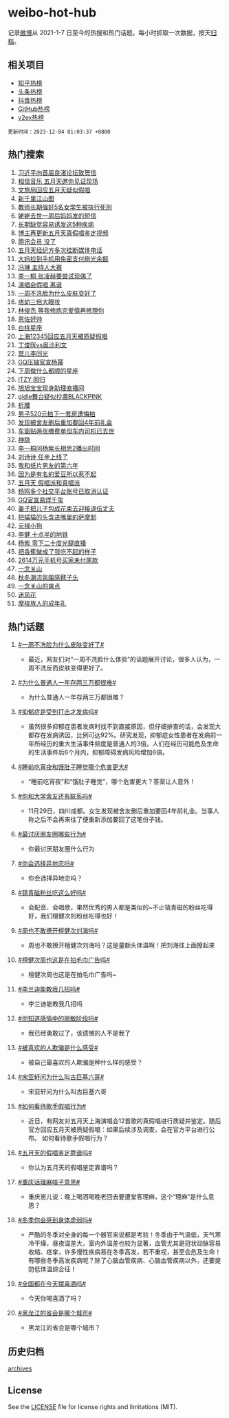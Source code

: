 # weibo-hot-hub

记录[微博](https://www.weibo.com)从 2021-1-7 日至今的热搜和热门话题。每小时抓取一次数据，按天[归档](archives)。

## 相关项目

- [知乎热榜](https://github.com/lonnyzhang423/zhihu-hot-hub)
- [头条热榜](https://github.com/lonnyzhang423/toutiao-hot-hub)
- [抖音热榜](https://github.com/lonnyzhang423/douyin-hot-hub)
- [GitHub热榜](https://github.com/lonnyzhang423/github-hot-hub)
- [v2ex热榜](https://github.com/lonnyzhang423/v2ex-hot-hub)


`更新时间：2023-12-04 01:03:37 +0800`

## 热门搜索

1. [习近平向首届良渚论坛致贺信](https://m.weibo.cn/search?containerid=100103type%3D1%26t%3D10%26q%3D%23%E4%B9%A0%E8%BF%91%E5%B9%B3%E5%90%91%E9%A6%96%E5%B1%8A%E8%89%AF%E6%B8%9A%E8%AE%BA%E5%9D%9B%E8%87%B4%E8%B4%BA%E4%BF%A1%23&stream_entry_id=51&isnewpage=1&extparam=seat%3D1%26filter_type%3Drealtimehot%26cate%3D10103%26stream_entry_id%3D51%26dgr%3D0%26q%3D%2523%25E4%25B9%25A0%25E8%25BF%2591%25E5%25B9%25B3%25E5%2590%2591%25E9%25A6%2596%25E5%25B1%258A%25E8%2589%25AF%25E6%25B8%259A%25E8%25AE%25BA%25E5%259D%259B%25E8%2587%25B4%25E8%25B4%25BA%25E4%25BF%25A1%2523%26c_type%3D51%26pos%3D0%26display_time%3D1701623016%26pre_seqid%3D170162301625601614565)
1. [相信音乐 五月天邀你见证现场](https://m.weibo.cn/search?containerid=100103type%3D1%26t%3D10%26q%3D%E7%9B%B8%E4%BF%A1%E9%9F%B3%E4%B9%90+%E4%BA%94%E6%9C%88%E5%A4%A9%E9%82%80%E4%BD%A0%E8%A7%81%E8%AF%81%E7%8E%B0%E5%9C%BA&stream_entry_id=31&isnewpage=1&extparam=seat%3D1%26lcate%3D5001%26realpos%3D1%26stream_entry_id%3D31%26dgr%3D0%26pos%3D0%26band_rank%3D1%26cate%3D5001%26filter_type%3Drealtimehot%26q%3D%25E7%259B%25B8%25E4%25BF%25A1%25E9%259F%25B3%25E4%25B9%2590%2520%25E4%25BA%2594%25E6%259C%2588%25E5%25A4%25A9%25E9%2582%2580%25E4%25BD%25A0%25E8%25A7%2581%25E8%25AF%2581%25E7%258E%25B0%25E5%259C%25BA%26flag%3D1%26c_type%3D31%26display_time%3D1701623016%26pre_seqid%3D170162301625601614565)
1. [文旅局回应五月天疑似假唱](https://m.weibo.cn/search?containerid=100103type%3D1%26t%3D10%26q%3D%23%E6%96%87%E6%97%85%E5%B1%80%E5%9B%9E%E5%BA%94%E4%BA%94%E6%9C%88%E5%A4%A9%E7%96%91%E4%BC%BC%E5%81%87%E5%94%B1%23&stream_entry_id=31&isnewpage=1&extparam=seat%3D1%26lcate%3D5001%26realpos%3D2%26stream_entry_id%3D31%26dgr%3D0%26pos%3D1%26band_rank%3D2%26cate%3D5001%26filter_type%3Drealtimehot%26q%3D%2523%25E6%2596%2587%25E6%2597%2585%25E5%25B1%2580%25E5%259B%259E%25E5%25BA%2594%25E4%25BA%2594%25E6%259C%2588%25E5%25A4%25A9%25E7%2596%2591%25E4%25BC%25BC%25E5%2581%2587%25E5%2594%25B1%2523%26flag%3D2%26c_type%3D31%26display_time%3D1701623016%26pre_seqid%3D170162301625601614565)
1. [新千里江山图](https://m.weibo.cn/search?containerid=100103type%3D1%26t%3D10%26q%3D%23%E6%96%B0%E5%8D%83%E9%87%8C%E6%B1%9F%E5%B1%B1%E5%9B%BE%23&stream_entry_id=31&isnewpage=1&extparam=seat%3D1%26lcate%3D5001%26realpos%3D3%26stream_entry_id%3D31%26dgr%3D0%26pos%3D2%26band_rank%3D3%26cate%3D5001%26filter_type%3Drealtimehot%26q%3D%2523%25E6%2596%25B0%25E5%258D%2583%25E9%2587%258C%25E6%25B1%259F%25E5%25B1%25B1%25E5%259B%25BE%2523%26flag%3D0%26c_type%3D31%26display_time%3D1701623016%26pre_seqid%3D170162301625601614565)
1. [教师长期强奸5名女学生被执行死刑](https://m.weibo.cn/search?containerid=100103type%3D1%26t%3D10%26q%3D%23%E6%95%99%E5%B8%88%E9%95%BF%E6%9C%9F%E5%BC%BA%E5%A5%B85%E5%90%8D%E5%A5%B3%E5%AD%A6%E7%94%9F%E8%A2%AB%E6%89%A7%E8%A1%8C%E6%AD%BB%E5%88%91%23&stream_entry_id=31&isnewpage=1&extparam=seat%3D1%26lcate%3D5001%26realpos%3D4%26stream_entry_id%3D31%26dgr%3D0%26pos%3D3%26band_rank%3D4%26cate%3D5001%26filter_type%3Drealtimehot%26q%3D%2523%25E6%2595%2599%25E5%25B8%2588%25E9%2595%25BF%25E6%259C%259F%25E5%25BC%25BA%25E5%25A5%25B85%25E5%2590%258D%25E5%25A5%25B3%25E5%25AD%25A6%25E7%2594%259F%25E8%25A2%25AB%25E6%2589%25A7%25E8%25A1%258C%25E6%25AD%25BB%25E5%2588%2591%2523%26flag%3D1%26c_type%3D31%26display_time%3D1701623016%26pre_seqid%3D170162301625601614565)
1. [姥姥去世一周后妈妈发的短信](https://m.weibo.cn/search?containerid=100103type%3D1%26t%3D10%26q%3D%E5%A7%A5%E5%A7%A5%E5%8E%BB%E4%B8%96%E4%B8%80%E5%91%A8%E5%90%8E%E5%A6%88%E5%A6%88%E5%8F%91%E7%9A%84%E7%9F%AD%E4%BF%A1&stream_entry_id=31&isnewpage=1&extparam=seat%3D1%26lcate%3D5001%26realpos%3D5%26stream_entry_id%3D31%26dgr%3D0%26pos%3D4%26band_rank%3D5%26cate%3D5001%26filter_type%3Drealtimehot%26q%3D%25E5%25A7%25A5%25E5%25A7%25A5%25E5%258E%25BB%25E4%25B8%2596%25E4%25B8%2580%25E5%2591%25A8%25E5%2590%258E%25E5%25A6%2588%25E5%25A6%2588%25E5%258F%2591%25E7%259A%2584%25E7%259F%25AD%25E4%25BF%25A1%26flag%3D1%26c_type%3D31%26display_time%3D1701623016%26pre_seqid%3D170162301625601614565)
1. [长期缺觉容易诱发这5种疾病](https://m.weibo.cn/search?containerid=100103type%3D1%26t%3D10%26q%3D%23%E9%95%BF%E6%9C%9F%E7%BC%BA%E8%A7%89%E5%AE%B9%E6%98%93%E8%AF%B1%E5%8F%91%E8%BF%995%E7%A7%8D%E7%96%BE%E7%97%85%23&stream_entry_id=31&isnewpage=1&extparam=seat%3D1%26lcate%3D5001%26realpos%3D6%26stream_entry_id%3D31%26dgr%3D0%26pos%3D5%26band_rank%3D6%26cate%3D5001%26filter_type%3Drealtimehot%26q%3D%2523%25E9%2595%25BF%25E6%259C%259F%25E7%25BC%25BA%25E8%25A7%2589%25E5%25AE%25B9%25E6%2598%2593%25E8%25AF%25B1%25E5%258F%2591%25E8%25BF%25995%25E7%25A7%258D%25E7%2596%25BE%25E7%2597%2585%2523%26flag%3D1%26c_type%3D31%26display_time%3D1701623016%26pre_seqid%3D170162301625601614565)
1. [博主再更新五月天真假唱鉴定视频](https://m.weibo.cn/search?containerid=100103type%3D1%26t%3D10%26q%3D%23%E5%8D%9A%E4%B8%BB%E5%86%8D%E6%9B%B4%E6%96%B0%E4%BA%94%E6%9C%88%E5%A4%A9%E7%9C%9F%E5%81%87%E5%94%B1%E9%89%B4%E5%AE%9A%E8%A7%86%E9%A2%91%23&stream_entry_id=31&isnewpage=1&extparam=seat%3D1%26lcate%3D5001%26realpos%3D7%26stream_entry_id%3D31%26dgr%3D0%26pos%3D6%26band_rank%3D7%26cate%3D5001%26filter_type%3Drealtimehot%26q%3D%2523%25E5%258D%259A%25E4%25B8%25BB%25E5%2586%258D%25E6%259B%25B4%25E6%2596%25B0%25E4%25BA%2594%25E6%259C%2588%25E5%25A4%25A9%25E7%259C%259F%25E5%2581%2587%25E5%2594%25B1%25E9%2589%25B4%25E5%25AE%259A%25E8%25A7%2586%25E9%25A2%2591%2523%26flag%3D2%26c_type%3D31%26display_time%3D1701623016%26pre_seqid%3D170162301625601614565)
1. [腾讯会员 没了](https://m.weibo.cn/search?containerid=100103type%3D1%26t%3D10%26q%3D%E8%85%BE%E8%AE%AF%E4%BC%9A%E5%91%98+%E6%B2%A1%E4%BA%86&stream_entry_id=31&isnewpage=1&extparam=seat%3D1%26lcate%3D5001%26realpos%3D8%26stream_entry_id%3D31%26dgr%3D0%26pos%3D7%26band_rank%3D8%26cate%3D5001%26filter_type%3Drealtimehot%26q%3D%25E8%2585%25BE%25E8%25AE%25AF%25E4%25BC%259A%25E5%2591%2598%2520%25E6%25B2%25A1%25E4%25BA%2586%26flag%3D2%26c_type%3D31%26display_time%3D1701623016%26pre_seqid%3D170162301625601614565)
1. [五月天经纪方多次挂断媒体电话](https://m.weibo.cn/search?containerid=100103type%3D1%26t%3D10%26q%3D%23%E4%BA%94%E6%9C%88%E5%A4%A9%E7%BB%8F%E7%BA%AA%E6%96%B9%E5%A4%9A%E6%AC%A1%E6%8C%82%E6%96%AD%E5%AA%92%E4%BD%93%E7%94%B5%E8%AF%9D%23&stream_entry_id=31&isnewpage=1&extparam=seat%3D1%26lcate%3D5001%26realpos%3D9%26stream_entry_id%3D31%26dgr%3D0%26pos%3D8%26band_rank%3D9%26cate%3D5001%26filter_type%3Drealtimehot%26q%3D%2523%25E4%25BA%2594%25E6%259C%2588%25E5%25A4%25A9%25E7%25BB%258F%25E7%25BA%25AA%25E6%2596%25B9%25E5%25A4%259A%25E6%25AC%25A1%25E6%258C%2582%25E6%2596%25AD%25E5%25AA%2592%25E4%25BD%2593%25E7%2594%25B5%25E8%25AF%259D%2523%26flag%3D0%26c_type%3D31%26display_time%3D1701623016%26pre_seqid%3D170162301625601614565)
1. [大妈捡到手机用免密支付刷光余额](https://m.weibo.cn/search?containerid=100103type%3D1%26t%3D10%26q%3D%23%E5%A4%A7%E5%A6%88%E6%8D%A1%E5%88%B0%E6%89%8B%E6%9C%BA%E7%94%A8%E5%85%8D%E5%AF%86%E6%94%AF%E4%BB%98%E5%88%B7%E5%85%89%E4%BD%99%E9%A2%9D%23&stream_entry_id=31&isnewpage=1&extparam=seat%3D1%26lcate%3D5001%26realpos%3D10%26stream_entry_id%3D31%26dgr%3D0%26pos%3D9%26band_rank%3D10%26cate%3D5001%26filter_type%3Drealtimehot%26q%3D%2523%25E5%25A4%25A7%25E5%25A6%2588%25E6%258D%25A1%25E5%2588%25B0%25E6%2589%258B%25E6%259C%25BA%25E7%2594%25A8%25E5%2585%258D%25E5%25AF%2586%25E6%2594%25AF%25E4%25BB%2598%25E5%2588%25B7%25E5%2585%2589%25E4%25BD%2599%25E9%25A2%259D%2523%26flag%3D2%26c_type%3D31%26display_time%3D1701623016%26pre_seqid%3D170162301625601614565)
1. [冯琳 主持人大赛](https://m.weibo.cn/search?containerid=100103type%3D1%26t%3D10%26q%3D%E5%86%AF%E7%90%B3+%E4%B8%BB%E6%8C%81%E4%BA%BA%E5%A4%A7%E8%B5%9B&stream_entry_id=31&isnewpage=1&extparam=seat%3D1%26lcate%3D5001%26realpos%3D11%26stream_entry_id%3D31%26dgr%3D0%26pos%3D10%26band_rank%3D11%26cate%3D5001%26filter_type%3Drealtimehot%26q%3D%25E5%2586%25AF%25E7%2590%25B3%2520%25E4%25B8%25BB%25E6%258C%2581%25E4%25BA%25BA%25E5%25A4%25A7%25E8%25B5%259B%26flag%3D1%26c_type%3D31%26display_time%3D1701623016%26pre_seqid%3D170162301625601614565)
1. [李一桐 张凌赫要尝试现偶了](https://m.weibo.cn/search?containerid=100103type%3D1%26t%3D10%26q%3D%E6%9D%8E%E4%B8%80%E6%A1%90+%E5%BC%A0%E5%87%8C%E8%B5%AB%E8%A6%81%E5%B0%9D%E8%AF%95%E7%8E%B0%E5%81%B6%E4%BA%86&stream_entry_id=31&isnewpage=1&extparam=seat%3D1%26lcate%3D5001%26realpos%3D12%26stream_entry_id%3D31%26dgr%3D0%26pos%3D11%26band_rank%3D12%26cate%3D5001%26filter_type%3Drealtimehot%26q%3D%25E6%259D%258E%25E4%25B8%2580%25E6%25A1%2590%2520%25E5%25BC%25A0%25E5%2587%258C%25E8%25B5%25AB%25E8%25A6%2581%25E5%25B0%259D%25E8%25AF%2595%25E7%258E%25B0%25E5%2581%25B6%25E4%25BA%2586%26flag%3D1%26c_type%3D31%26display_time%3D1701623016%26pre_seqid%3D170162301625601614565)
1. [演唱会假唱 离谱](https://m.weibo.cn/search?containerid=100103type%3D1%26t%3D10%26q%3D%E6%BC%94%E5%94%B1%E4%BC%9A%E5%81%87%E5%94%B1+%E7%A6%BB%E8%B0%B1&stream_entry_id=31&isnewpage=1&extparam=seat%3D1%26lcate%3D5001%26realpos%3D13%26stream_entry_id%3D31%26dgr%3D0%26pos%3D12%26band_rank%3D13%26cate%3D5001%26filter_type%3Drealtimehot%26q%3D%25E6%25BC%2594%25E5%2594%25B1%25E4%25BC%259A%25E5%2581%2587%25E5%2594%25B1%2520%25E7%25A6%25BB%25E8%25B0%25B1%26flag%3D0%26c_type%3D31%26display_time%3D1701623016%26pre_seqid%3D170162301625601614565)
1. [一周不洗脸为什么皮肤变好了](https://m.weibo.cn/search?containerid=100103type%3D1%26t%3D10%26q%3D%23%E4%B8%80%E5%91%A8%E4%B8%8D%E6%B4%97%E8%84%B8%E4%B8%BA%E4%BB%80%E4%B9%88%E7%9A%AE%E8%82%A4%E5%8F%98%E5%A5%BD%E4%BA%86%23&stream_entry_id=31&isnewpage=1&extparam=seat%3D1%26lcate%3D5001%26realpos%3D14%26stream_entry_id%3D31%26dgr%3D0%26pos%3D13%26band_rank%3D14%26cate%3D5001%26filter_type%3Drealtimehot%26q%3D%2523%25E4%25B8%2580%25E5%2591%25A8%25E4%25B8%258D%25E6%25B4%2597%25E8%2584%25B8%25E4%25B8%25BA%25E4%25BB%2580%25E4%25B9%2588%25E7%259A%25AE%25E8%2582%25A4%25E5%258F%2598%25E5%25A5%25BD%25E4%25BA%2586%2523%26flag%3D2%26c_type%3D31%26display_time%3D1701623016%26pre_seqid%3D170162301625601614565)
1. [痞幼三倍大眼妆](https://m.weibo.cn/search?containerid=100103type%3D1%26t%3D10%26q%3D%E7%97%9E%E5%B9%BC%E4%B8%89%E5%80%8D%E5%A4%A7%E7%9C%BC%E5%A6%86&stream_entry_id=31&isnewpage=1&extparam=seat%3D1%26lcate%3D5001%26realpos%3D15%26stream_entry_id%3D31%26dgr%3D0%26pos%3D14%26band_rank%3D15%26cate%3D5001%26filter_type%3Drealtimehot%26q%3D%25E7%2597%259E%25E5%25B9%25BC%25E4%25B8%2589%25E5%2580%258D%25E5%25A4%25A7%25E7%259C%25BC%25E5%25A6%2586%26flag%3D2%26c_type%3D31%26display_time%3D1701623016%26pre_seqid%3D170162301625601614565)
1. [林俊杰 等我修炼完爱情再修理你](https://m.weibo.cn/search?containerid=100103type%3D1%26t%3D10%26q%3D%E6%9E%97%E4%BF%8A%E6%9D%B0+%E7%AD%89%E6%88%91%E4%BF%AE%E7%82%BC%E5%AE%8C%E7%88%B1%E6%83%85%E5%86%8D%E4%BF%AE%E7%90%86%E4%BD%A0&stream_entry_id=31&isnewpage=1&extparam=seat%3D1%26lcate%3D5001%26realpos%3D16%26stream_entry_id%3D31%26dgr%3D0%26pos%3D15%26band_rank%3D16%26cate%3D5001%26filter_type%3Drealtimehot%26q%3D%25E6%259E%2597%25E4%25BF%258A%25E6%259D%25B0%2520%25E7%25AD%2589%25E6%2588%2591%25E4%25BF%25AE%25E7%2582%25BC%25E5%25AE%258C%25E7%2588%25B1%25E6%2583%2585%25E5%2586%258D%25E4%25BF%25AE%25E7%2590%2586%25E4%25BD%25A0%26flag%3D2%26c_type%3D31%26display_time%3D1701623016%26pre_seqid%3D170162301625601614565)
1. [恩佐好帅](https://m.weibo.cn/search?containerid=100103type%3D1%26t%3D10%26q%3D%E6%81%A9%E4%BD%90%E5%A5%BD%E5%B8%85&stream_entry_id=31&isnewpage=1&extparam=seat%3D1%26lcate%3D5001%26realpos%3D17%26stream_entry_id%3D31%26dgr%3D0%26pos%3D16%26band_rank%3D17%26cate%3D5001%26filter_type%3Drealtimehot%26q%3D%25E6%2581%25A9%25E4%25BD%2590%25E5%25A5%25BD%25E5%25B8%2585%26flag%3D0%26c_type%3D31%26display_time%3D1701623016%26pre_seqid%3D170162301625601614565)
1. [白桃星座](https://m.weibo.cn/search?containerid=100103type%3D1%26t%3D10%26q%3D%E7%99%BD%E6%A1%83%E6%98%9F%E5%BA%A7&stream_entry_id=31&isnewpage=1&extparam=seat%3D1%26lcate%3D5001%26realpos%3D18%26stream_entry_id%3D31%26dgr%3D0%26pos%3D17%26band_rank%3D18%26cate%3D5001%26filter_type%3Drealtimehot%26q%3D%25E7%2599%25BD%25E6%25A1%2583%25E6%2598%259F%25E5%25BA%25A7%26flag%3D1%26c_type%3D31%26display_time%3D1701623016%26pre_seqid%3D170162301625601614565)
1. [上海12345回应五月天被质疑假唱](https://m.weibo.cn/search?containerid=100103type%3D1%26t%3D10%26q%3D%23%E4%B8%8A%E6%B5%B712345%E5%9B%9E%E5%BA%94%E4%BA%94%E6%9C%88%E5%A4%A9%E8%A2%AB%E8%B4%A8%E7%96%91%E5%81%87%E5%94%B1%23&stream_entry_id=31&isnewpage=1&extparam=seat%3D1%26lcate%3D5001%26realpos%3D19%26stream_entry_id%3D31%26dgr%3D0%26pos%3D18%26band_rank%3D19%26cate%3D5001%26filter_type%3Drealtimehot%26q%3D%2523%25E4%25B8%258A%25E6%25B5%25B712345%25E5%259B%259E%25E5%25BA%2594%25E4%25BA%2594%25E6%259C%2588%25E5%25A4%25A9%25E8%25A2%25AB%25E8%25B4%25A8%25E7%2596%2591%25E5%2581%2587%25E5%2594%25B1%2523%26flag%3D0%26c_type%3D31%26display_time%3D1701623016%26pre_seqid%3D170162301625601614565)
1. [丁俊晖vs奥沙利文](https://m.weibo.cn/search?containerid=100103type%3D1%26t%3D10%26q%3D%23%E4%B8%81%E4%BF%8A%E6%99%96vs%E5%A5%A5%E6%B2%99%E5%88%A9%E6%96%87%23&stream_entry_id=31&isnewpage=1&extparam=seat%3D1%26lcate%3D5001%26realpos%3D20%26stream_entry_id%3D31%26dgr%3D0%26pos%3D19%26band_rank%3D20%26cate%3D5001%26filter_type%3Drealtimehot%26q%3D%2523%25E4%25B8%2581%25E4%25BF%258A%25E6%2599%2596vs%25E5%25A5%25A5%25E6%25B2%2599%25E5%2588%25A9%25E6%2596%2587%2523%26flag%3D1%26c_type%3D31%26display_time%3D1701623016%26pre_seqid%3D170162301625601614565)
1. [鹫儿李同光](https://m.weibo.cn/search?containerid=100103type%3D1%26t%3D10%26q%3D%E9%B9%AB%E5%84%BF%E6%9D%8E%E5%90%8C%E5%85%89&stream_entry_id=31&isnewpage=1&extparam=seat%3D1%26lcate%3D5001%26realpos%3D21%26stream_entry_id%3D31%26dgr%3D0%26pos%3D20%26band_rank%3D21%26cate%3D5001%26filter_type%3Drealtimehot%26q%3D%25E9%25B9%25AB%25E5%2584%25BF%25E6%259D%258E%25E5%2590%258C%25E5%2585%2589%26flag%3D1%26c_type%3D31%26display_time%3D1701623016%26pre_seqid%3D170162301625601614565)
1. [GQ压轴官宣杨幂](https://m.weibo.cn/search?containerid=100103type%3D1%26t%3D10%26q%3D%23GQ%E5%8E%8B%E8%BD%B4%E5%AE%98%E5%AE%A3%E6%9D%A8%E5%B9%82%23&stream_entry_id=31&isnewpage=1&extparam=seat%3D1%26lcate%3D5001%26realpos%3D22%26stream_entry_id%3D31%26dgr%3D0%26pos%3D21%26band_rank%3D22%26cate%3D5001%26filter_type%3Drealtimehot%26q%3D%2523GQ%25E5%258E%258B%25E8%25BD%25B4%25E5%25AE%2598%25E5%25AE%25A3%25E6%259D%25A8%25E5%25B9%2582%2523%26flag%3D2%26c_type%3D31%26display_time%3D1701623016%26pre_seqid%3D170162301625601614565)
1. [下周做什么都顺的星座](https://m.weibo.cn/search?containerid=100103type%3D1%26t%3D10%26q%3D%E4%B8%8B%E5%91%A8%E5%81%9A%E4%BB%80%E4%B9%88%E9%83%BD%E9%A1%BA%E7%9A%84%E6%98%9F%E5%BA%A7&stream_entry_id=31&isnewpage=1&extparam=seat%3D1%26lcate%3D5001%26realpos%3D23%26stream_entry_id%3D31%26dgr%3D0%26pos%3D22%26band_rank%3D23%26cate%3D5001%26filter_type%3Drealtimehot%26q%3D%25E4%25B8%258B%25E5%2591%25A8%25E5%2581%259A%25E4%25BB%2580%25E4%25B9%2588%25E9%2583%25BD%25E9%25A1%25BA%25E7%259A%2584%25E6%2598%259F%25E5%25BA%25A7%26flag%3D1%26c_type%3D31%26display_time%3D1701623016%26pre_seqid%3D170162301625601614565)
1. [ITZY 回归](https://m.weibo.cn/search?containerid=100103type%3D1%26t%3D10%26q%3DITZY+%E5%9B%9E%E5%BD%92&stream_entry_id=31&isnewpage=1&extparam=seat%3D1%26lcate%3D5001%26realpos%3D24%26stream_entry_id%3D31%26dgr%3D0%26pos%3D23%26band_rank%3D24%26cate%3D5001%26filter_type%3Drealtimehot%26q%3DITZY%2520%25E5%259B%259E%25E5%25BD%2592%26flag%3D1%26c_type%3D31%26display_time%3D1701623016%26pre_seqid%3D170162301625601614565)
1. [旭旭宝宝现身助理直播间](https://m.weibo.cn/search?containerid=100103type%3D1%26t%3D10%26q%3D%23%E6%97%AD%E6%97%AD%E5%AE%9D%E5%AE%9D%E7%8E%B0%E8%BA%AB%E5%8A%A9%E7%90%86%E7%9B%B4%E6%92%AD%E9%97%B4%23&stream_entry_id=31&isnewpage=1&extparam=seat%3D1%26lcate%3D5001%26realpos%3D25%26stream_entry_id%3D31%26dgr%3D0%26pos%3D24%26band_rank%3D25%26cate%3D5001%26filter_type%3Drealtimehot%26q%3D%2523%25E6%2597%25AD%25E6%2597%25AD%25E5%25AE%259D%25E5%25AE%259D%25E7%258E%25B0%25E8%25BA%25AB%25E5%258A%25A9%25E7%2590%2586%25E7%259B%25B4%25E6%2592%25AD%25E9%2597%25B4%2523%26flag%3D0%26c_type%3D31%26display_time%3D1701623016%26pre_seqid%3D170162301625601614565)
1. [gidle舞台疑似抄袭BLACKPINK](https://m.weibo.cn/search?containerid=100103type%3D1%26t%3D10%26q%3Dgidle%E8%88%9E%E5%8F%B0%E7%96%91%E4%BC%BC%E6%8A%84%E8%A2%ADBLACKPINK&stream_entry_id=31&isnewpage=1&extparam=seat%3D1%26lcate%3D5001%26realpos%3D26%26stream_entry_id%3D31%26dgr%3D0%26pos%3D25%26band_rank%3D26%26cate%3D5001%26filter_type%3Drealtimehot%26q%3Dgidle%25E8%2588%259E%25E5%258F%25B0%25E7%2596%2591%25E4%25BC%25BC%25E6%258A%2584%25E8%25A2%25ADBLACKPINK%26flag%3D0%26c_type%3D31%26display_time%3D1701623016%26pre_seqid%3D170162301625601614565)
1. [折腰](https://m.weibo.cn/search?containerid=100103type%3D1%26t%3D10%26q%3D%E6%8A%98%E8%85%B0&stream_entry_id=31&isnewpage=1&extparam=seat%3D1%26lcate%3D5001%26realpos%3D27%26stream_entry_id%3D31%26dgr%3D0%26pos%3D26%26band_rank%3D27%26cate%3D5001%26filter_type%3Drealtimehot%26q%3D%25E6%258A%2598%25E8%2585%25B0%26flag%3D0%26c_type%3D31%26display_time%3D1701623016%26pre_seqid%3D170162301625601614565)
1. [男子520元拍下一套房遭悔拍](https://m.weibo.cn/search?containerid=100103type%3D1%26t%3D10%26q%3D%23%E7%94%B7%E5%AD%90520%E5%85%83%E6%8B%8D%E4%B8%8B%E4%B8%80%E5%A5%97%E6%88%BF%E9%81%AD%E6%82%94%E6%8B%8D%23&stream_entry_id=31&isnewpage=1&extparam=seat%3D1%26lcate%3D5001%26realpos%3D28%26stream_entry_id%3D31%26dgr%3D0%26pos%3D27%26band_rank%3D28%26cate%3D5001%26filter_type%3Drealtimehot%26q%3D%2523%25E7%2594%25B7%25E5%25AD%2590520%25E5%2585%2583%25E6%258B%258D%25E4%25B8%258B%25E4%25B8%2580%25E5%25A5%2597%25E6%2588%25BF%25E9%2581%25AD%25E6%2582%2594%25E6%258B%258D%2523%26flag%3D0%26c_type%3D31%26display_time%3D1701623016%26pre_seqid%3D170162301625601614565)
1. [发现被舍友删后重加要回4年前礼金](https://m.weibo.cn/search?containerid=100103type%3D1%26t%3D10%26q%3D%23%E5%8F%91%E7%8E%B0%E8%A2%AB%E8%88%8D%E5%8F%8B%E5%88%A0%E5%90%8E%E9%87%8D%E5%8A%A0%E8%A6%81%E5%9B%9E4%E5%B9%B4%E5%89%8D%E7%A4%BC%E9%87%91%23&stream_entry_id=31&isnewpage=1&extparam=seat%3D1%26lcate%3D5001%26realpos%3D29%26stream_entry_id%3D31%26dgr%3D0%26pos%3D28%26band_rank%3D29%26cate%3D5001%26filter_type%3Drealtimehot%26q%3D%2523%25E5%258F%2591%25E7%258E%25B0%25E8%25A2%25AB%25E8%2588%258D%25E5%258F%258B%25E5%2588%25A0%25E5%2590%258E%25E9%2587%258D%25E5%258A%25A0%25E8%25A6%2581%25E5%259B%259E4%25E5%25B9%25B4%25E5%2589%258D%25E7%25A4%25BC%25E9%2587%2591%2523%26flag%3D0%26c_type%3D31%26display_time%3D1701623016%26pre_seqid%3D170162301625601614565)
1. [车窗贴两张缴费单但车内司机已去世](https://m.weibo.cn/search?containerid=100103type%3D1%26t%3D10%26q%3D%23%E8%BD%A6%E7%AA%97%E8%B4%B4%E4%B8%A4%E5%BC%A0%E7%BC%B4%E8%B4%B9%E5%8D%95%E4%BD%86%E8%BD%A6%E5%86%85%E5%8F%B8%E6%9C%BA%E5%B7%B2%E5%8E%BB%E4%B8%96%23&stream_entry_id=31&isnewpage=1&extparam=seat%3D1%26lcate%3D5001%26realpos%3D30%26stream_entry_id%3D31%26dgr%3D0%26pos%3D29%26band_rank%3D30%26cate%3D5001%26filter_type%3Drealtimehot%26q%3D%2523%25E8%25BD%25A6%25E7%25AA%2597%25E8%25B4%25B4%25E4%25B8%25A4%25E5%25BC%25A0%25E7%25BC%25B4%25E8%25B4%25B9%25E5%258D%2595%25E4%25BD%2586%25E8%25BD%25A6%25E5%2586%2585%25E5%258F%25B8%25E6%259C%25BA%25E5%25B7%25B2%25E5%258E%25BB%25E4%25B8%2596%2523%26flag%3D0%26c_type%3D31%26display_time%3D1701623016%26pre_seqid%3D170162301625601614565)
1. [神隐](https://m.weibo.cn/search?containerid=100103type%3D1%26t%3D10%26q%3D%E7%A5%9E%E9%9A%90&stream_entry_id=31&isnewpage=1&extparam=seat%3D1%26lcate%3D5001%26realpos%3D31%26stream_entry_id%3D31%26dgr%3D0%26pos%3D30%26band_rank%3D31%26cate%3D5001%26filter_type%3Drealtimehot%26q%3D%25E7%25A5%259E%25E9%259A%2590%26flag%3D1%26c_type%3D31%26display_time%3D1701623016%26pre_seqid%3D170162301625601614565)
1. [李一桐问杨紫长相思2播出时间](https://m.weibo.cn/search?containerid=100103type%3D1%26t%3D10%26q%3D%23%E6%9D%8E%E4%B8%80%E6%A1%90%E9%97%AE%E6%9D%A8%E7%B4%AB%E9%95%BF%E7%9B%B8%E6%80%9D2%E6%92%AD%E5%87%BA%E6%97%B6%E9%97%B4%23&stream_entry_id=31&isnewpage=1&extparam=seat%3D1%26lcate%3D5001%26realpos%3D32%26stream_entry_id%3D31%26dgr%3D0%26pos%3D31%26band_rank%3D32%26cate%3D5001%26filter_type%3Drealtimehot%26q%3D%2523%25E6%259D%258E%25E4%25B8%2580%25E6%25A1%2590%25E9%2597%25AE%25E6%259D%25A8%25E7%25B4%25AB%25E9%2595%25BF%25E7%259B%25B8%25E6%2580%259D2%25E6%2592%25AD%25E5%2587%25BA%25E6%2597%25B6%25E9%2597%25B4%2523%26flag%3D1%26c_type%3D31%26display_time%3D1701623016%26pre_seqid%3D170162301625601614565)
1. [刘诗诗 任辛上线了](https://m.weibo.cn/search?containerid=100103type%3D1%26t%3D10%26q%3D%E5%88%98%E8%AF%97%E8%AF%97+%E4%BB%BB%E8%BE%9B%E4%B8%8A%E7%BA%BF%E4%BA%86&stream_entry_id=31&isnewpage=1&extparam=seat%3D1%26lcate%3D5001%26realpos%3D33%26stream_entry_id%3D31%26dgr%3D0%26pos%3D32%26band_rank%3D33%26cate%3D5001%26filter_type%3Drealtimehot%26q%3D%25E5%2588%2598%25E8%25AF%2597%25E8%25AF%2597%2520%25E4%25BB%25BB%25E8%25BE%259B%25E4%25B8%258A%25E7%25BA%25BF%25E4%25BA%2586%26flag%3D0%26c_type%3D31%26display_time%3D1701623016%26pre_seqid%3D170162301625601614565)
1. [我和纸片男友的第六年](https://m.weibo.cn/search?containerid=100103type%3D1%26t%3D10%26q%3D%23%E6%88%91%E5%92%8C%E7%BA%B8%E7%89%87%E7%94%B7%E5%8F%8B%E7%9A%84%E7%AC%AC%E5%85%AD%E5%B9%B4%23&stream_entry_id=31&isnewpage=1&extparam=seat%3D1%26lcate%3D5001%26realpos%3D34%26stream_entry_id%3D31%26dgr%3D0%26pos%3D33%26band_rank%3D34%26cate%3D5001%26filter_type%3Drealtimehot%26q%3D%2523%25E6%2588%2591%25E5%2592%258C%25E7%25BA%25B8%25E7%2589%2587%25E7%2594%25B7%25E5%258F%258B%25E7%259A%2584%25E7%25AC%25AC%25E5%2585%25AD%25E5%25B9%25B4%2523%26flag%3D1%26c_type%3D31%26display_time%3D1701623016%26pre_seqid%3D170162301625601614565)
1. [因为是有名的爱豆所以惹不起](https://m.weibo.cn/search?containerid=100103type%3D1%26t%3D10%26q%3D%23%E5%9B%A0%E4%B8%BA%E6%98%AF%E6%9C%89%E5%90%8D%E7%9A%84%E7%88%B1%E8%B1%86%E6%89%80%E4%BB%A5%E6%83%B9%E4%B8%8D%E8%B5%B7%23&stream_entry_id=31&isnewpage=1&extparam=seat%3D1%26lcate%3D5001%26realpos%3D35%26stream_entry_id%3D31%26dgr%3D0%26pos%3D34%26band_rank%3D35%26cate%3D5001%26filter_type%3Drealtimehot%26q%3D%2523%25E5%259B%25A0%25E4%25B8%25BA%25E6%2598%25AF%25E6%259C%2589%25E5%2590%258D%25E7%259A%2584%25E7%2588%25B1%25E8%25B1%2586%25E6%2589%2580%25E4%25BB%25A5%25E6%2583%25B9%25E4%25B8%258D%25E8%25B5%25B7%2523%26flag%3D0%26c_type%3D31%26display_time%3D1701623016%26pre_seqid%3D170162301625601614565)
1. [五月天 假唱派和真唱派](https://m.weibo.cn/search?containerid=100103type%3D1%26t%3D10%26q%3D%E4%BA%94%E6%9C%88%E5%A4%A9+%E5%81%87%E5%94%B1%E6%B4%BE%E5%92%8C%E7%9C%9F%E5%94%B1%E6%B4%BE&stream_entry_id=31&isnewpage=1&extparam=seat%3D1%26lcate%3D5001%26realpos%3D36%26stream_entry_id%3D31%26dgr%3D0%26pos%3D35%26band_rank%3D36%26cate%3D5001%26filter_type%3Drealtimehot%26q%3D%25E4%25BA%2594%25E6%259C%2588%25E5%25A4%25A9%2520%25E5%2581%2587%25E5%2594%25B1%25E6%25B4%25BE%25E5%2592%258C%25E7%259C%259F%25E5%2594%25B1%25E6%25B4%25BE%26flag%3D0%26c_type%3D31%26display_time%3D1701623016%26pre_seqid%3D170162301625601614565)
1. [杨鸣多个社交平台账号已取消认证](https://m.weibo.cn/search?containerid=100103type%3D1%26t%3D10%26q%3D%23%E6%9D%A8%E9%B8%A3%E5%A4%9A%E4%B8%AA%E7%A4%BE%E4%BA%A4%E5%B9%B3%E5%8F%B0%E8%B4%A6%E5%8F%B7%E5%B7%B2%E5%8F%96%E6%B6%88%E8%AE%A4%E8%AF%81%23&stream_entry_id=31&isnewpage=1&extparam=seat%3D1%26lcate%3D5001%26realpos%3D37%26stream_entry_id%3D31%26dgr%3D0%26pos%3D36%26band_rank%3D37%26cate%3D5001%26filter_type%3Drealtimehot%26q%3D%2523%25E6%259D%25A8%25E9%25B8%25A3%25E5%25A4%259A%25E4%25B8%25AA%25E7%25A4%25BE%25E4%25BA%25A4%25E5%25B9%25B3%25E5%258F%25B0%25E8%25B4%25A6%25E5%258F%25B7%25E5%25B7%25B2%25E5%258F%2596%25E6%25B6%2588%25E8%25AE%25A4%25E8%25AF%2581%2523%26flag%3D0%26c_type%3D31%26display_time%3D1701623016%26pre_seqid%3D170162301625601614565)
1. [GQ官宣易烊千玺](https://m.weibo.cn/search?containerid=100103type%3D1%26t%3D10%26q%3D%23GQ%E5%AE%98%E5%AE%A3%E6%98%93%E7%83%8A%E5%8D%83%E7%8E%BA%23&stream_entry_id=31&isnewpage=1&extparam=seat%3D1%26lcate%3D5001%26realpos%3D38%26stream_entry_id%3D31%26dgr%3D0%26pos%3D37%26band_rank%3D38%26cate%3D5001%26filter_type%3Drealtimehot%26q%3D%2523GQ%25E5%25AE%2598%25E5%25AE%25A3%25E6%2598%2593%25E7%2583%258A%25E5%258D%2583%25E7%258E%25BA%2523%26flag%3D0%26c_type%3D31%26display_time%3D1701623016%26pre_seqid%3D170162301625601614565)
1. [妻子把儿子包成花束去迎接退伍丈夫](https://m.weibo.cn/search?containerid=100103type%3D1%26t%3D10%26q%3D%23%E5%A6%BB%E5%AD%90%E6%8A%8A%E5%84%BF%E5%AD%90%E5%8C%85%E6%88%90%E8%8A%B1%E6%9D%9F%E5%8E%BB%E8%BF%8E%E6%8E%A5%E9%80%80%E4%BC%8D%E4%B8%88%E5%A4%AB%23&stream_entry_id=31&isnewpage=1&extparam=seat%3D1%26lcate%3D5001%26realpos%3D39%26stream_entry_id%3D31%26dgr%3D0%26pos%3D38%26band_rank%3D39%26cate%3D5001%26filter_type%3Drealtimehot%26q%3D%2523%25E5%25A6%25BB%25E5%25AD%2590%25E6%258A%258A%25E5%2584%25BF%25E5%25AD%2590%25E5%258C%2585%25E6%2588%2590%25E8%258A%25B1%25E6%259D%259F%25E5%258E%25BB%25E8%25BF%258E%25E6%258E%25A5%25E9%2580%2580%25E4%25BC%258D%25E4%25B8%2588%25E5%25A4%25AB%2523%26flag%3D1%26c_type%3D31%26display_time%3D1701623016%26pre_seqid%3D170162301625601614565)
1. [把猫猫的头含进嘴里的萨摩耶](https://m.weibo.cn/search?containerid=100103type%3D1%26t%3D10%26q%3D%E6%8A%8A%E7%8C%AB%E7%8C%AB%E7%9A%84%E5%A4%B4%E5%90%AB%E8%BF%9B%E5%98%B4%E9%87%8C%E7%9A%84%E8%90%A8%E6%91%A9%E8%80%B6&stream_entry_id=31&isnewpage=1&extparam=seat%3D1%26lcate%3D5001%26realpos%3D40%26stream_entry_id%3D31%26dgr%3D0%26pos%3D39%26band_rank%3D40%26cate%3D5001%26filter_type%3Drealtimehot%26q%3D%25E6%258A%258A%25E7%258C%25AB%25E7%258C%25AB%25E7%259A%2584%25E5%25A4%25B4%25E5%2590%25AB%25E8%25BF%259B%25E5%2598%25B4%25E9%2587%258C%25E7%259A%2584%25E8%2590%25A8%25E6%2591%25A9%25E8%2580%25B6%26flag%3D0%26c_type%3D31%26display_time%3D1701623016%26pre_seqid%3D170162301625601614565)
1. [元禄小狗](https://m.weibo.cn/search?containerid=100103type%3D1%26t%3D10%26q%3D%E5%85%83%E7%A6%84%E5%B0%8F%E7%8B%97&stream_entry_id=31&isnewpage=1&extparam=seat%3D1%26lcate%3D5001%26realpos%3D41%26stream_entry_id%3D31%26dgr%3D0%26pos%3D40%26band_rank%3D41%26cate%3D5001%26filter_type%3Drealtimehot%26q%3D%25E5%2585%2583%25E7%25A6%2584%25E5%25B0%258F%25E7%258B%2597%26flag%3D1%26c_type%3D31%26display_time%3D1701623016%26pre_seqid%3D170162301625601614565)
1. [李健 十点半的地铁](https://m.weibo.cn/search?containerid=100103type%3D1%26t%3D10%26q%3D%E6%9D%8E%E5%81%A5+%E5%8D%81%E7%82%B9%E5%8D%8A%E7%9A%84%E5%9C%B0%E9%93%81&stream_entry_id=31&isnewpage=1&extparam=seat%3D1%26lcate%3D5001%26realpos%3D42%26stream_entry_id%3D31%26dgr%3D0%26pos%3D41%26band_rank%3D42%26cate%3D5001%26filter_type%3Drealtimehot%26q%3D%25E6%259D%258E%25E5%2581%25A5%2520%25E5%258D%2581%25E7%2582%25B9%25E5%258D%258A%25E7%259A%2584%25E5%259C%25B0%25E9%2593%2581%26flag%3D1%26c_type%3D31%26display_time%3D1701623016%26pre_seqid%3D170162301625601614565)
1. [杨紫 零下二十度光腿直播](https://m.weibo.cn/search?containerid=100103type%3D1%26t%3D10%26q%3D%E6%9D%A8%E7%B4%AB+%E9%9B%B6%E4%B8%8B%E4%BA%8C%E5%8D%81%E5%BA%A6%E5%85%89%E8%85%BF%E7%9B%B4%E6%92%AD&stream_entry_id=31&isnewpage=1&extparam=seat%3D1%26lcate%3D5001%26realpos%3D43%26stream_entry_id%3D31%26dgr%3D0%26pos%3D42%26band_rank%3D43%26cate%3D5001%26filter_type%3Drealtimehot%26q%3D%25E6%259D%25A8%25E7%25B4%25AB%2520%25E9%259B%25B6%25E4%25B8%258B%25E4%25BA%258C%25E5%258D%2581%25E5%25BA%25A6%25E5%2585%2589%25E8%2585%25BF%25E7%259B%25B4%25E6%2592%25AD%26flag%3D0%26c_type%3D31%26display_time%3D1701623016%26pre_seqid%3D170162301625601614565)
1. [把香蕉做成了我吃不起的样子](https://m.weibo.cn/search?containerid=100103type%3D1%26t%3D10%26q%3D%E6%8A%8A%E9%A6%99%E8%95%89%E5%81%9A%E6%88%90%E4%BA%86%E6%88%91%E5%90%83%E4%B8%8D%E8%B5%B7%E7%9A%84%E6%A0%B7%E5%AD%90&stream_entry_id=31&isnewpage=1&extparam=seat%3D1%26lcate%3D5001%26realpos%3D44%26stream_entry_id%3D31%26dgr%3D0%26pos%3D43%26band_rank%3D44%26cate%3D5001%26filter_type%3Drealtimehot%26q%3D%25E6%258A%258A%25E9%25A6%2599%25E8%2595%2589%25E5%2581%259A%25E6%2588%2590%25E4%25BA%2586%25E6%2588%2591%25E5%2590%2583%25E4%25B8%258D%25E8%25B5%25B7%25E7%259A%2584%25E6%25A0%25B7%25E5%25AD%2590%26flag%3D1%26c_type%3D31%26display_time%3D1701623016%26pre_seqid%3D170162301625601614565)
1. [2614万元手机号买家未付尾款](https://m.weibo.cn/search?containerid=100103type%3D1%26t%3D10%26q%3D%232614%E4%B8%87%E5%85%83%E6%89%8B%E6%9C%BA%E5%8F%B7%E4%B9%B0%E5%AE%B6%E6%9C%AA%E4%BB%98%E5%B0%BE%E6%AC%BE%23&stream_entry_id=31&isnewpage=1&extparam=seat%3D1%26lcate%3D5001%26realpos%3D45%26stream_entry_id%3D31%26dgr%3D0%26pos%3D44%26band_rank%3D45%26cate%3D5001%26filter_type%3Drealtimehot%26q%3D%25232614%25E4%25B8%2587%25E5%2585%2583%25E6%2589%258B%25E6%259C%25BA%25E5%258F%25B7%25E4%25B9%25B0%25E5%25AE%25B6%25E6%259C%25AA%25E4%25BB%2598%25E5%25B0%25BE%25E6%25AC%25BE%2523%26flag%3D0%26c_type%3D31%26display_time%3D1701623016%26pre_seqid%3D170162301625601614565)
1. [一念关山](https://m.weibo.cn/search?containerid=100103type%3D1%26t%3D10%26q%3D%E4%B8%80%E5%BF%B5%E5%85%B3%E5%B1%B1&stream_entry_id=31&isnewpage=1&extparam=seat%3D1%26lcate%3D5001%26realpos%3D46%26stream_entry_id%3D31%26dgr%3D0%26pos%3D45%26band_rank%3D46%26cate%3D5001%26filter_type%3Drealtimehot%26q%3D%25E4%25B8%2580%25E5%25BF%25B5%25E5%2585%25B3%25E5%25B1%25B1%26flag%3D0%26c_type%3D31%26display_time%3D1701623016%26pre_seqid%3D170162301625601614565)
1. [秋冬潮流氛围感毽子头](https://m.weibo.cn/search?containerid=100103type%3D1%26t%3D10%26q%3D%E7%A7%8B%E5%86%AC%E6%BD%AE%E6%B5%81%E6%B0%9B%E5%9B%B4%E6%84%9F%E6%AF%BD%E5%AD%90%E5%A4%B4&stream_entry_id=31&isnewpage=1&extparam=seat%3D1%26lcate%3D5001%26realpos%3D47%26stream_entry_id%3D31%26dgr%3D0%26pos%3D46%26band_rank%3D47%26cate%3D5001%26filter_type%3Drealtimehot%26q%3D%25E7%25A7%258B%25E5%2586%25AC%25E6%25BD%25AE%25E6%25B5%2581%25E6%25B0%259B%25E5%259B%25B4%25E6%2584%259F%25E6%25AF%25BD%25E5%25AD%2590%25E5%25A4%25B4%26flag%3D1%26c_type%3D31%26display_time%3D1701623016%26pre_seqid%3D170162301625601614565)
1. [一念关山的爽点](https://m.weibo.cn/search?containerid=100103type%3D1%26t%3D10%26q%3D%E4%B8%80%E5%BF%B5%E5%85%B3%E5%B1%B1%E7%9A%84%E7%88%BD%E7%82%B9&stream_entry_id=31&isnewpage=1&extparam=seat%3D1%26lcate%3D5001%26realpos%3D48%26stream_entry_id%3D31%26dgr%3D0%26pos%3D47%26band_rank%3D48%26cate%3D5001%26filter_type%3Drealtimehot%26q%3D%25E4%25B8%2580%25E5%25BF%25B5%25E5%2585%25B3%25E5%25B1%25B1%25E7%259A%2584%25E7%2588%25BD%25E7%2582%25B9%26flag%3D1%26c_type%3D31%26display_time%3D1701623016%26pre_seqid%3D170162301625601614565)
1. [迷风花](https://m.weibo.cn/search?containerid=100103type%3D1%26t%3D10%26q%3D%E8%BF%B7%E9%A3%8E%E8%8A%B1&stream_entry_id=31&isnewpage=1&extparam=seat%3D1%26lcate%3D5001%26realpos%3D49%26stream_entry_id%3D31%26dgr%3D0%26pos%3D48%26band_rank%3D49%26cate%3D5001%26filter_type%3Drealtimehot%26q%3D%25E8%25BF%25B7%25E9%25A3%258E%25E8%258A%25B1%26flag%3D0%26c_type%3D31%26display_time%3D1701623016%26pre_seqid%3D170162301625601614565)
1. [摩梭族人的成年礼](https://m.weibo.cn/search?containerid=100103type%3D1%26t%3D10%26q%3D%E6%91%A9%E6%A2%AD%E6%97%8F%E4%BA%BA%E7%9A%84%E6%88%90%E5%B9%B4%E7%A4%BC&stream_entry_id=31&isnewpage=1&extparam=seat%3D1%26lcate%3D5001%26realpos%3D50%26stream_entry_id%3D31%26dgr%3D0%26pos%3D49%26band_rank%3D50%26cate%3D5001%26filter_type%3Drealtimehot%26q%3D%25E6%2591%25A9%25E6%25A2%25AD%25E6%2597%258F%25E4%25BA%25BA%25E7%259A%2584%25E6%2588%2590%25E5%25B9%25B4%25E7%25A4%25BC%26flag%3D1%26c_type%3D31%26display_time%3D1701623016%26pre_seqid%3D170162301625601614565)

## 热门话题

1. [#一周不洗脸为什么皮肤变好了#](https://m.weibo.cn/search?containerid=231522type%3D1%26t%3D10%26q%3D%23%E4%B8%80%E5%91%A8%E4%B8%8D%E6%B4%97%E8%84%B8%E4%B8%BA%E4%BB%80%E4%B9%88%E7%9A%AE%E8%82%A4%E5%8F%98%E5%A5%BD%E4%BA%86%23&stream_entry_id=128&isnewpage=1&extparam=seat%3D1%26lcate%3D5004%26cate%3D5004%26dgr%3D0%26unitid%3D1701607644238%26pos%3D1-0-0%26c_type%3D128%26display_time%3D1701623017%26pre_seqid%3D17016230176370426088)
    - 最近，网友们对“一周不洗脸什么体验”的话题展开讨论，很多人认为，一周不洗反而皮肤变得更好了。

1. [#为什么普通人一年存两三万都很难#](https://m.weibo.cn/search?containerid=231522type%3D1%26t%3D10%26q%3D%23%E4%B8%BA%E4%BB%80%E4%B9%88%E6%99%AE%E9%80%9A%E4%BA%BA%E4%B8%80%E5%B9%B4%E5%AD%98%E4%B8%A4%E4%B8%89%E4%B8%87%E9%83%BD%E5%BE%88%E9%9A%BE%23&stream_entry_id=128&isnewpage=1&extparam=seat%3D1%26lcate%3D5004%26cate%3D5004%26dgr%3D0%26unitid%3D1701584516810%26pos%3D1-0-1%26c_type%3D128%26display_time%3D1701623017%26pre_seqid%3D17016230176370426088)
    - 为什么普通人一年存两三万都很难？

1. [#抑郁症是受到打击才发病吗#](https://m.weibo.cn/search?containerid=231522type%3D1%26t%3D10%26q%3D%23%E6%8A%91%E9%83%81%E7%97%87%E6%98%AF%E5%8F%97%E5%88%B0%E6%89%93%E5%87%BB%E6%89%8D%E5%8F%91%E7%97%85%E5%90%97%23&stream_entry_id=128&isnewpage=1&extparam=seat%3D1%26lcate%3D5004%26cate%3D5004%26dgr%3D0%26unitid%3D1701592013484%26pos%3D1-0-2%26c_type%3D128%26display_time%3D1701623017%26pre_seqid%3D17016230176370426088)
    - 虽然很多抑郁症患者发病时找不到直接原因，但仔细排查的话，会发现大都存在发病诱因，比例可达92%。研究发现，抑郁症女性患者在发病前一年所经历的重大生活事件频度是普通人的3倍。人们在经历可能危及生命的生活事件后6个月内，抑郁障碍发病风险增加6倍。

1. [#睡前吃宵夜和饿肚子睡觉哪个危害更大#](https://m.weibo.cn/search?containerid=231522type%3D1%26t%3D10%26q%3D%23%E7%9D%A1%E5%89%8D%E5%90%83%E5%AE%B5%E5%A4%9C%E5%92%8C%E9%A5%BF%E8%82%9A%E5%AD%90%E7%9D%A1%E8%A7%89%E5%93%AA%E4%B8%AA%E5%8D%B1%E5%AE%B3%E6%9B%B4%E5%A4%A7%23&stream_entry_id=128&isnewpage=1&extparam=seat%3D1%26lcate%3D5004%26cate%3D5004%26dgr%3D0%26unitid%3D1701613925221%26pos%3D1-0-3%26c_type%3D128%26display_time%3D1701623017%26pre_seqid%3D17016230176370426088)
    - “睡前吃宵夜”和“饿肚子睡觉”，哪个危害更大？答案让人意外！

1. [#你和大学舍友还有联系吗#](https://m.weibo.cn/search?containerid=231522type%3D1%26t%3D10%26q%3D%23%E4%BD%A0%E5%92%8C%E5%A4%A7%E5%AD%A6%E8%88%8D%E5%8F%8B%E8%BF%98%E6%9C%89%E8%81%94%E7%B3%BB%E5%90%97%23&stream_entry_id=128&isnewpage=1&extparam=seat%3D1%26lcate%3D5004%26cate%3D5004%26dgr%3D0%26unitid%3D1701609129885%26pos%3D1-0-4%26c_type%3D128%26display_time%3D1701623017%26pre_seqid%3D17016230176370426088)
    - 11月29日，四川成都。女生发现被舍友删后重加要回4年前礼金。当事人称之后不会再来往了便重新添加要回了这笔份子钱。

1. [#最讨厌朋友圈哪些行为#](https://m.weibo.cn/search?containerid=231522type%3D1%26t%3D10%26q%3D%23%E6%9C%80%E8%AE%A8%E5%8E%8C%E6%9C%8B%E5%8F%8B%E5%9C%88%E5%93%AA%E4%BA%9B%E8%A1%8C%E4%B8%BA%23&stream_entry_id=128&isnewpage=1&extparam=seat%3D1%26lcate%3D5004%26cate%3D5004%26dgr%3D0%26unitid%3D1701620531771%26pos%3D1-0-5%26c_type%3D128%26display_time%3D1701623017%26pre_seqid%3D17016230176370426088)
    - 你最讨厌朋友圈什么行为

1. [#你会选择异地恋吗#](https://m.weibo.cn/search?containerid=231522type%3D1%26t%3D10%26q%3D%23%E4%BD%A0%E4%BC%9A%E9%80%89%E6%8B%A9%E5%BC%82%E5%9C%B0%E6%81%8B%E5%90%97%23&stream_entry_id=128&isnewpage=1&extparam=seat%3D1%26lcate%3D5004%26cate%3D5004%26dgr%3D0%26unitid%3D1701608236797%26pos%3D1-0-6%26c_type%3D128%26display_time%3D1701623017%26pre_seqid%3D17016230176370426088)
    - 你会选择异地恋吗？

1. [#锖青磁粉丝吃这么好吗#](https://m.weibo.cn/search?containerid=231522type%3D1%26t%3D10%26q%3D%23%E9%94%96%E9%9D%92%E7%A3%81%E7%B2%89%E4%B8%9D%E5%90%83%E8%BF%99%E4%B9%88%E5%A5%BD%E5%90%97%23&stream_entry_id=128&isnewpage=1&extparam=seat%3D1%26lcate%3D5004%26cate%3D5004%26dgr%3D0%26unitid%3D1701495467149%26pos%3D1-0-7%26c_type%3D128%26display_time%3D1701623017%26pre_seqid%3D17016230176370426088)
    - 会配音、会唱歌，果然优秀的男人都是类似的~不止锖青磁的粉丝吃得好，我们檀健次的粉丝吃得也好！

1. [#周也不敢撩开檀健次刘海吗#](https://m.weibo.cn/search?containerid=231522type%3D1%26t%3D10%26q%3D%23%E5%91%A8%E4%B9%9F%E4%B8%8D%E6%95%A2%E6%92%A9%E5%BC%80%E6%AA%80%E5%81%A5%E6%AC%A1%E5%88%98%E6%B5%B7%E5%90%97%23&stream_entry_id=128&isnewpage=1&extparam=seat%3D1%26lcate%3D5004%26cate%3D5004%26dgr%3D0%26unitid%3D1701607649197%26pos%3D1-0-8%26c_type%3D128%26display_time%3D1701623017%26pre_seqid%3D17016230176370426088)
    - 周也不敢撩开檀健次刘海吗？这是量额头体温啊！把刘海往上面撩起来

1. [#檀健次周也这是在拍毛巾广告吗#](https://m.weibo.cn/search?containerid=231522type%3D1%26t%3D10%26q%3D%23%E6%AA%80%E5%81%A5%E6%AC%A1%E5%91%A8%E4%B9%9F%E8%BF%99%E6%98%AF%E5%9C%A8%E6%8B%8D%E6%AF%9B%E5%B7%BE%E5%B9%BF%E5%91%8A%E5%90%97%23&stream_entry_id=128&isnewpage=1&extparam=seat%3D1%26lcate%3D5004%26cate%3D5004%26dgr%3D0%26unitid%3D1701522199700%26pos%3D1-0-9%26c_type%3D128%26display_time%3D1701623017%26pre_seqid%3D17016230176370426088)
    - 檀健次周也这是在拍毛巾广告吗~

1. [#李兰迪能教我几招吗#](https://m.weibo.cn/search?containerid=231522type%3D1%26t%3D10%26q%3D%23%E6%9D%8E%E5%85%B0%E8%BF%AA%E8%83%BD%E6%95%99%E6%88%91%E5%87%A0%E6%8B%9B%E5%90%97%23&stream_entry_id=128&isnewpage=1&extparam=seat%3D1%26lcate%3D5004%26cate%3D5004%26dgr%3D0%26unitid%3D1701607654129%26pos%3D1-0-10%26c_type%3D128%26display_time%3D1701623017%26pre_seqid%3D17016230176370426088)
    - 李兰迪能教我几招吗

1. [#你知道感情中的脱敏阶段吗#](https://m.weibo.cn/search?containerid=231522type%3D1%26t%3D10%26q%3D%23%E4%BD%A0%E7%9F%A5%E9%81%93%E6%84%9F%E6%83%85%E4%B8%AD%E7%9A%84%E8%84%B1%E6%95%8F%E9%98%B6%E6%AE%B5%E5%90%97%23&stream_entry_id=128&isnewpage=1&extparam=seat%3D1%26lcate%3D5004%26cate%3D5004%26dgr%3D0%26unitid%3D1701587514581%26pos%3D1-0-11%26c_type%3D128%26display_time%3D1701623017%26pre_seqid%3D17016230176370426088)
    - 我已经勇敢过了，该遗憾的人不是我了

1. [#被喜欢的人欺骗是什么感受#](https://m.weibo.cn/search?containerid=231522type%3D1%26t%3D10%26q%3D%23%E8%A2%AB%E5%96%9C%E6%AC%A2%E7%9A%84%E4%BA%BA%E6%AC%BA%E9%AA%97%E6%98%AF%E4%BB%80%E4%B9%88%E6%84%9F%E5%8F%97%23&stream_entry_id=128&isnewpage=1&extparam=seat%3D1%26lcate%3D5004%26cate%3D5004%26dgr%3D0%26unitid%3D1701504481792%26pos%3D1-0-12%26c_type%3D128%26display_time%3D1701623017%26pre_seqid%3D17016230176370426088)
    - 被自己最喜欢的人欺骗是种什么样的感受？

1. [#宋亚轩问为什么叫古巨基六哥#](https://m.weibo.cn/search?containerid=231522type%3D1%26t%3D10%26q%3D%23%E5%AE%8B%E4%BA%9A%E8%BD%A9%E9%97%AE%E4%B8%BA%E4%BB%80%E4%B9%88%E5%8F%AB%E5%8F%A4%E5%B7%A8%E5%9F%BA%E5%85%AD%E5%93%A5%23&stream_entry_id=128&isnewpage=1&extparam=seat%3D1%26lcate%3D5004%26cate%3D5004%26dgr%3D0%26unitid%3D1701496681640%26pos%3D1-0-13%26c_type%3D128%26display_time%3D1701623017%26pre_seqid%3D17016230176370426088)
    - 宋亚轩问为什么叫古巨基六哥

1. [#如何看待歌手假唱行为#](https://m.weibo.cn/search?containerid=231522type%3D1%26t%3D10%26q%3D%23%E5%A6%82%E4%BD%95%E7%9C%8B%E5%BE%85%E6%AD%8C%E6%89%8B%E5%81%87%E5%94%B1%E8%A1%8C%E4%B8%BA%23&stream_entry_id=128&isnewpage=1&extparam=seat%3D1%26lcate%3D5004%26cate%3D5004%26dgr%3D0%26unitid%3D1701599228954%26pos%3D1-0-14%26c_type%3D128%26display_time%3D1701623017%26pre_seqid%3D17016230176370426088)
    - 近日，有网友对五月天上海演唱会12首歌的真假唱进行质疑并鉴定。随后官方回应五月天被质疑假唱：如果后续涉及调查，会在官方平台进行公布。 如何看待歌手假唱行为？ ​

1. [#五月天的假唱鉴定靠谱吗#](https://m.weibo.cn/search?containerid=231522type%3D1%26t%3D10%26q%3D%23%E4%BA%94%E6%9C%88%E5%A4%A9%E7%9A%84%E5%81%87%E5%94%B1%E9%89%B4%E5%AE%9A%E9%9D%A0%E8%B0%B1%E5%90%97%23&stream_entry_id=128&isnewpage=1&extparam=seat%3D1%26lcate%3D5004%26cate%3D5004%26dgr%3D0%26unitid%3D1701613931653%26pos%3D1-0-15%26c_type%3D128%26display_time%3D1701623017%26pre_seqid%3D17016230176370426088)
    - 你认为五月天的假唱鉴定靠谱吗？

1. [#重庆话理麻啥子意思#](https://m.weibo.cn/search?containerid=231522type%3D1%26t%3D10%26q%3D%23%E9%87%8D%E5%BA%86%E8%AF%9D%E7%90%86%E9%BA%BB%E5%95%A5%E5%AD%90%E6%84%8F%E6%80%9D%23&stream_entry_id=128&isnewpage=1&extparam=seat%3D1%26lcate%3D5004%26cate%3D5004%26dgr%3D0%26unitid%3D1701447835975%26pos%3D1-0-16%26c_type%3D128%26display_time%3D1701623017%26pre_seqid%3D17016230176370426088)
    - 重庆崽儿说：晚上喝酒喝晚老回去要遭堂客理麻，这个“理麻”是什么意思？

1. [#冬季你会感到身体虚弱吗#](https://m.weibo.cn/search?containerid=231522type%3D1%26t%3D10%26q%3D%23%E5%86%AC%E5%AD%A3%E4%BD%A0%E4%BC%9A%E6%84%9F%E5%88%B0%E8%BA%AB%E4%BD%93%E8%99%9A%E5%BC%B1%E5%90%97%23&stream_entry_id=128&isnewpage=1&extparam=seat%3D1%26lcate%3D5004%26cate%3D5004%26dgr%3D0%26unitid%3D1701580314750%26pos%3D1-0-17%26c_type%3D128%26display_time%3D1701623017%26pre_seqid%3D17016230176370426088)
    - 严酷的冬季对全身的每一个器官来说都是考验！冬季由于气温低，天气寒冷干燥，昼夜温差大，室内外温差也较为显著，血管尤其是冠状动脉容易收缩、痉挛，许多慢性疾病易在冬季高发，若不重视，甚至会危及生命！有哪些冬季高发疾病呢？除了心脑血管疾病、心脑血管疾病以外，还要提防低体温综合征！

1. [#全国都在今天摆喜酒吗#](https://m.weibo.cn/search?containerid=231522type%3D1%26t%3D10%26q%3D%23%E5%85%A8%E5%9B%BD%E9%83%BD%E5%9C%A8%E4%BB%8A%E5%A4%A9%E6%91%86%E5%96%9C%E9%85%92%E5%90%97%23&stream_entry_id=128&isnewpage=1&extparam=seat%3D1%26lcate%3D5004%26cate%3D5004%26dgr%3D0%26unitid%3D1701569528792%26pos%3D1-0-18%26c_type%3D128%26display_time%3D1701623017%26pre_seqid%3D17016230176370426088)
    - 今天你喝喜酒了吗？

1. [#黑龙江的省会是哪个城市#](https://m.weibo.cn/search?containerid=231522type%3D1%26t%3D10%26q%3D%23%E9%BB%91%E9%BE%99%E6%B1%9F%E7%9A%84%E7%9C%81%E4%BC%9A%E6%98%AF%E5%93%AA%E4%B8%AA%E5%9F%8E%E5%B8%82%23&stream_entry_id=128&isnewpage=1&extparam=seat%3D1%26lcate%3D5004%26cate%3D5004%26dgr%3D0%26unitid%3D1701535351401%26pos%3D1-0-19%26c_type%3D128%26display_time%3D1701623017%26pre_seqid%3D17016230176370426088)
    - 黑龙江的省会是哪个城市？


## 历史归档

[archives](archives)

## License

See the [LICENSE](LICENSE) file for license rights and limitations (MIT).
